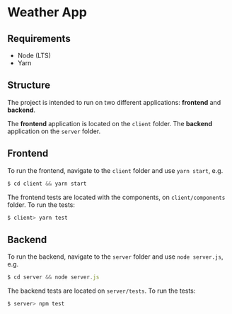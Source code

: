 # Weather App

## Requirements

* Node (LTS)
* Yarn

## Structure

The project is intended to run on two different applications: **frontend** and **backend**.

The **frontend** application is located on the `client` folder.
The **backend** application on the `server` folder.

## Frontend

To run the frontend, navigate to the `client` folder and use `yarn start`, e.g.

```js
$ cd client && yarn start
```

The frontend tests are located with the components, on `client/components` folder. To run the tests:

```js
$ client> yarn test
```

## Backend

To run the backend, navigate to the `server` folder and use `node server.js`, e.g.
```js
$ cd server && node server.js
```

The backend tests are located on `server/tests`. To run the tests:

```js
$ server> npm test
```

